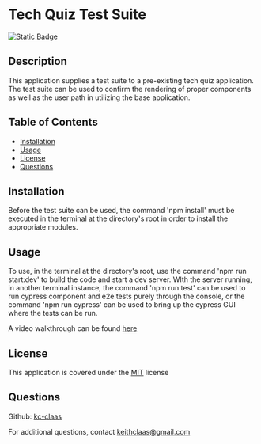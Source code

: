 # Tech Quiz Test Suite
[![Static Badge](https://img.shields.io/badge/License-MIT-blue)](./LICENSE)
## Description
This application supplies a test suite to a pre-existing tech quiz application. The test suite can be used to confirm the rendering of proper components as well as the user path in utilizing the base application.

## Table of Contents
- [Installation](#installation)
- [Usage](#usage)
- [License](#license)
- [Questions](#questions)

## Installation
Before the test suite can be used, the command 'npm install' must be executed in the terminal at the directory's root in order to install the appropriate modules.

## Usage
To use, in the terminal at the directory's root, use the command 'npm run start:dev' to build the code and start a dev server. WIth the server running, in another terminal instance, the command 'npm run test' can be used to run cypress component and e2e tests purely through the console, or the command 'npm run cypress' can be used to bring up the cypress GUI where the tests can be run.

A video walkthrough can be found [here](https://drive.google.com/file/d/1xWoA8eIA4xJ-Rh7xeg_RX6-I60T9bXa0/view?usp=sharing)

## License
This application is covered under the [MIT](./LICENSE) license

## Questions
Github: [kc-claas	](https://github.com/kc-claas	)

For additional questions, contact keithclaas@gmail.com
